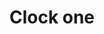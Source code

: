 ---
title: Clock one
tags: ["clock", "one", "time", "watch", "hour", "tick", "tock", "schedule"]
icon: clock-one
svg: '<svg xmlns="http://www.w3.org/2000/svg" width="24" height="24" fill="none" viewBox="0 0 24 24" stroke-width="1.5" stroke-linecap="round" stroke-linejoin="round" stroke="currentColor"><path d="M12 6v6l2.5-4"/><path d="M21 12a9 9 0 1 1-18 0 9 9 0 0 1 18 0"/></svg>'
---